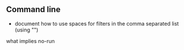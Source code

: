 ## Command line

- document how to use spaces for filters in the comma separated list (using "")

what implies no-run


